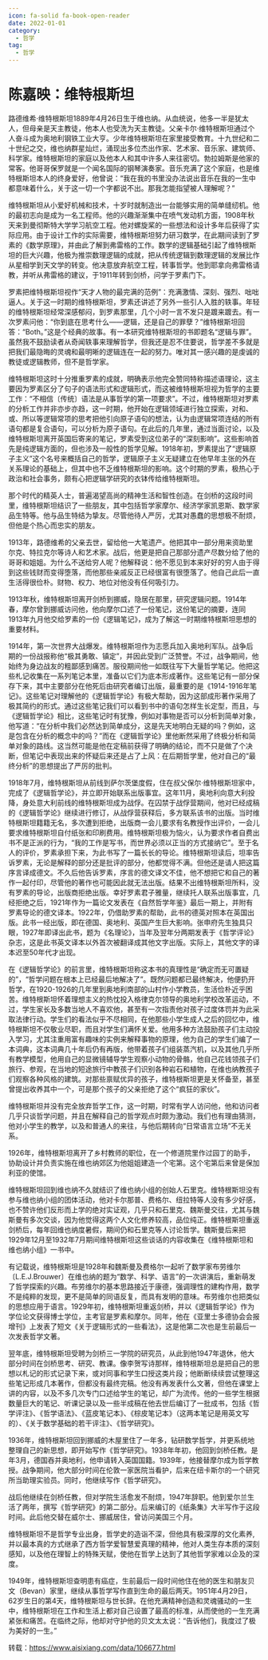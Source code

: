 ```yaml
---
icon: fa-solid fa-book-open-reader
date: 2022-01-01
category:
  - 哲学
tag:
  - 哲学
---
```

# 陈嘉映：维特根斯坦

路德维希·维特根斯坦1889年4月26日生于维也纳。从血统说，他多一半是犹太人，但母亲是天主教徒，他本人也受洗为天主教徒。父亲卡尔·维特根斯坦通过个人奋斗成为奥地利钢铁工业大亨。少年维特根斯坦在家里接受教育。十九世纪和二十世纪之交，维也纳群星灿烂，涌现出多位杰出作家、艺术家、音乐家、建筑师、科学家。维特根斯坦的家庭以及他本人和其中许多人来往密切。勃拉姆斯是他家的常客。他哥哥保罗就是一个闻名国际的钢琴演奏家。音乐充满了这个家庭，也是维特根斯坦本人的终身爱好，他曾说：“我在我的书里没办法说出音乐在我的一生中都意味着什么，关于这一切一个字都说不出。那我怎能指望被人理解呢？”

维特根斯坦从小爱好机械和技术，十岁时就制造出一台能够实用的简单缝纫机。他的最初志向是成为一名工程师。他的兴趣渐渐集中在喷气发动机方面，1908年秋天来到曼彻斯特大学学习航空工程。他对螺旋桨的一些想法和设计多年后获得了实际应用。由于设计工作的实际需要，维特根斯坦努力研习数学，在此期间读到了罗素的《数学原理》，并由此了解到弗雷格的工作。数学的逻辑基础引起了维特根斯坦的巨大兴趣，他极为推崇数理逻辑的成就，把从传统逻辑到数理逻辑的发展比作从星相学到天文学的转变。他决意放弃航空工程，转事哲学。他到耶拿向弗雷格请教，并听从弗雷格的建议，于1911年转到剑桥，问学于罗素门下。

罗素把维特根斯坦视作“天才人物的最完满的范例”：充满激情、深刻、强烈、咄咄逼人。关于这一时期的维特根斯坦，罗素还讲述了另外一些引人入胜的轶事。年轻的维特根斯坦经常深感郁闷，到罗素那里，几个小时一言不发只是踱来踱去。有一次罗素问他：“你到底在思考什么——逻辑，还是自己的罪孽？”维特根斯坦回答：“Both。”这是个经典的故事。有一本研究维特根斯坦的书即题名“逻辑与罪”。虽然我不鼓励读者从奇闻轶事来理解哲学，但我还是忍不住要说，哲学差不多就是把我们最隐晦的灵魂和最明晰的逻辑连在一起的努力。唯对其一感兴趣的是虔诚的教徒或逻辑教师，但不是哲学家。

维特根斯坦这时十分推重罗素的成就，明确表示他完全赞同特称描述语理论，这主要因为罗素区分了句子的语法形式和逻辑形式，而这被维特根斯坦视为哲学的主要工作：“不相信〔传统〕语法是从事哲学的第一项要求”。不过，维特根斯坦对罗素的分析工作并非亦步亦趋，这一时期，他开始在逻辑领域进行独立探索，对和、或、所以等逻辑常项的思考把他引向原子语句的想法，认为由逻辑常项连结的所有语句都是复合语句，可以分析为原子语句。在此后的几年里，通过当面讨论，以及维特根斯坦离开英国后寄来的笔记，罗素受到这位弟子的“深刻影响”。这些影响首先是纯逻辑方面的，但也涉及一般性的哲学见解。1918年初，罗素提出了“逻辑原子主义”这个名号来概括自己的哲学，逻辑原子主义无疑建立在他早年主张的外在关系理论的基础上，但其中也不乏维特根斯坦的影响。这个时期的罗素，极热心于政治和社会事务，颇有心把逻辑学研究的衣钵传给维特根斯坦。

那个时代的精英人士，普遍渴望高尚的精神生活和智性创造。在剑桥的这段时间里，维特根斯坦结识了一些朋友，其中包括哲学家摩尔、经济学家凯恩斯、数学家品生特等。他与品生特结为挚友。尽管他待人严厉，尤其对愚蠢的思想极不耐烦，但他是个热心而忠实的朋友。

1913年，路德维希的父亲去世，留给他一大笔遗产。他把其中一部分用来资助里尔克、特拉克尔等诗人和艺术家。战后，他更是把自己那部分遗产尽数分给了他的哥哥和姐姐。为什么不送给穷人呢？他解释说：他不愿见到本来好好的穷人由于得到这些钱财而变得堕落，而他那些亲戚反正已经很富有很堕落了。他自己此后一直生活得很俭朴。财物、权力、地位对他没有任何吸引力。

1913年秋，维特根斯坦离开剑桥到挪威，隐居在那里，研究逻辑问题。1914年春，摩尔曾到挪威访问他，他向摩尔口述了一份笔记，这份笔记的摘要，连同1913年九月他交给罗素的一份《逻辑笔记》，成为了解这一时期维特根斯坦思想的重要材料。

1914年，第一次世界大战爆发。维特根斯坦作为志愿兵加入奥地利军队。战争后期的一份战报称他“极其勇敢、镇定”，并因此受到广泛赞誉。不过，战争期间，他始终为身边战友的粗鄙感到痛苦。服役期间他一如既往写下大量哲学笔记。他把这些札记收集在一系列笔记本里，准备以它们为底本形成著作。这些笔记有一部分保存下来，其中主要部分在他死后由研究者编订出版，最重要的是《1914-1916年笔记》。这些笔记对理解他的《逻辑哲学论》有极大帮助，因为这部成形著作采用了极其简约的形式。通过这些笔记我们可以看到书中的语句怎样生长定型，而且，与《逻辑哲学论》相比，这些笔记时有犹豫，例如对事物是否可以分析到简单对象，他写道：“在分析中我们必然达到简单成分，这是先天地明白无疑的吗？例如，这是包含在分析的概念中的吗？”而在《逻辑哲学论》里他断然采用了终极分析和简单对象的路线。这当然可能是他在定稿前获得了明确的结论，而不只是做了个决断，但笔记中表现出来的怀疑后来还是占了上风：在后期哲学里，他对自己的“最终分析”的思想提出了严厉的批判。

1918年7月，维特根斯坦从前线到萨尔茨堡度假，住在叔父保尔·维特根斯坦家中，完成了《逻辑哲学论》，并立即开始联系出版事宜。这年11月，奥地利向意大利投降，身处意大利前线的维特根斯坦成为战俘。在囚禁于战俘营期间，他对已经成稿的《逻辑哲学论》继续进行修订，从战俘营获释后，多方联系该书的出版。当时维特根斯坦籍籍无名，多次遭到拒绝，出版商一会儿要求有名教授作出评价，一会儿要求维特根斯坦自付纸张和印刷费用。维特根斯坦极为恼火，认为要求作者自费出书不是正派的行为，“我的工作是写书，而世界必须以正当的方式接纳它”。至于名人的评价，罗素承担下来，为此书写了一篇长长的导论。维特根斯坦读后，坦率告诉罗素，无论是解释的部分还是批评的部分，他都觉得不满。但他还是请人把这篇序言译成德文。不久后他告诉罗素，序言的德文译文不佳，他不想把它和自己的著作一起付印，尽管他的著作也可能因此就无法出版。结果不出维特根斯坦所料，没有罗素的导论，出版商拒绝出版。幸好罗素君子雅量，继续托人联系出版事宜，几经拒绝之后，1921年作为一篇论文发表在《自然哲学年鉴》最后一期上，并附有罗素导论的德文译本。1922年，仍借助罗素的帮助，此书的德英对照本在英国出版。此书一经出版，即在德国、奥地利、英国产生巨大影响。张申府先生独具只眼，1927年即译出此书，题为《名理论》，当年及翌年分两期发表于《哲学评论》杂志，这是此书英文译本以外首次被翻译成其他文字出版。实际上，其他文字的译本迟至50年代才出现。

在《逻辑哲学论》的前言里，维特根斯坦称这本书的真理性是“确定而无可置疑的”，“哲学问题在根本上已经最后地解决了”。既然问题都已最终解决，他便扔开哲学，在1920-1926的几年里到奥地利南部的山村作小学教员，生活俭朴近乎困苦。维特根斯坦怀着理想主义的热忱投入格律克尔领导的奥地利学校改革运动，不过，学生家长及多数当地人不喜欢他，甚至有一次指责他对孩子过度体罚并为此采取法律行动。学生们的看法似乎不尽相同，在他那些小学生成人之后的回忆中，维特根斯坦不仅敬业尽职，而且对学生们满怀关爱。他用多种方法鼓励孩子们主动投入学习，尤其注重用富有趣味的实例来解释事物的原理，他为自己的学生们编了一本词典，这本词典几十年后仍有再版，他带着孩子们组装蒸汽机，以及其他几乎所有教学模型，他用自己的显微镜辅导学生观察小动物的骨骼，他自己花钱领孩子们旅行、参观，在当地的短途旅行中教孩子们识别各种岩石和植物，在维也纳教孩子们观察各种风格的建筑。对那些禀赋优异的孩子，维特根斯坦更是关怀备至，甚至曾提出收养其中一个，可是那个孩子的父亲拒绝了这个“疯狂的家伙”。

维特根斯坦并没有完全放弃哲学工作，这一时期，时常有学人访问他，他和访问者几乎只谈哲学问题，并且在解释自己的哲学观点时颇为激动。我们也有理由猜测，他对小学生的教学，以及和普通人的来往，与他后期转向“日常语言立场”不无关系。

1926年，维特根斯坦离开了乡村教师的职位，在一个修道院里作过园丁的助手，协助设计并负责实施在维也纳郊区为他姐姐建造一个宅第。这个宅第后来曾是保加利亚的使馆。

维特根斯坦回到维也纳不久就结识了维也纳小组的创始人石里克。维特根斯坦没有参与维也纳小组的团体活动，他对卡尔那普、费格尔、纽拉特等人没有多少好感，也不赞许他们反形而上学的绝对实证观，几乎只和石里克、魏斯曼交往，尤其与魏斯曼有多次交谈，因为他觉得这两个人文化修养较高，品位纯正。维特根斯坦重返剑桥后，每年回维也纳度暑假，期间仍和石里克等人讨论哲学。魏斯曼后来把1929年12月至1932年7月期间维特根斯坦这些谈话的内容收集在《维特根斯坦和维也纳小组》一书中。

有记载说，维特根斯坦是1928年和魏斯曼及费格尔一起听了数学家布劳维尔〔L.E.J.Brouwer〕在维也纳的题为“数学、科学、语言”的一次讲演后，重新萌发了哲学探索的兴趣。布劳维尔的基本思路接近于康德，强调理性的建构作用，数学不是纯粹的发现，更不是简单的同语反复，而具有发明的意味。布劳维尔也把类似的思想应用于语言。1929年初，维特根斯坦重返剑桥，并以《逻辑哲学论》作为学位论文获得博士学位，主考官是罗素和摩尔。同年，他在《亚里士多德协会会报增刊》上发表了短文《关于逻辑形式的一些看法》，这是他第二次也是生前最后一次发表哲学文著。

翌年底，维特根斯坦受聘为剑桥三一学院的研究员，从此到他1947年退休，他大部分时间在剑桥思考、研究、教课。像李贺写诗那样，维特根斯坦总是把自己的思想以札记的形式记录下来，或对同事和学生口授这类片段；他断断续续尝试整理这些笔记形成几本著作，但都没有最终完稿。他没有再发表什么文著，但他在课堂上讲的内容，以及不多几次专门口述给学生的笔记，却广为流传。他的一些学生根据数量巨大的笔记、听课记录以及一些半成稿在他去世后编订了一批成书，包括《哲学评注》、《哲学语法》、《蓝皮笔记本》、《棕皮笔记本》（这两本笔记是用英文写的）、《关于数学基础的若干评注》、《哲学研究》。

1936年，维特根斯坦回到挪威的木屋里住了一年多，钻研数学哲学，并更系统地整理自己的新思想，即开始写作《哲学研究》。1938年年初，他回到剑桥任教。是年3月，德国吞并奥地利，他申请转入英国国籍。1939年，他接替摩尔成为哲学教授。战争期间，他大部分时间在伦敦一家医院当看护，后来在纽卡斯尔的一个研究所当助理实验员。同时，他继续写作《哲学研究》。

战后他继续在剑桥任教，但对学院生活愈发不耐烦，1947年辞职。他到爱尔兰生活了两年，撰写《哲学研究》的第二部分。后来编订的《纸条集》大半写作于这段时间。此后他交替在威尔士、挪威居住，曾访问美国三个月。

维特根斯坦不是哲学专业出身，哲学史的造诣不深，但他具有极深厚的文化素养, 并以最本真的方式继承了西方哲学爱智慧爱真理的精神，他对人类生存本质的深刻感知，以及他在理智上的特殊天赋，使他在哲学上达到了其他哲学家难以企及的深度。

1949年，维特根斯坦查明患有癌症，生前最后一段时间他住在他的医生和朋友贝文（Bevan）家里，继续从事哲学写作直到生命的最后两天。1951年4月29日，62岁生日的第4天，维特根斯坦与世长辞。在他充满精神创造和灵魂骚动的一生中，维特根斯坦在工作和生活上都对自己设置了最高的标准，从而使他的一生充满紧张和痛苦。在临终之际，他却对守护他的贝文太太说：“告诉他们，我度过了极为美好的一生。”

转载：https://www.aisixiang.com/data/106677.html